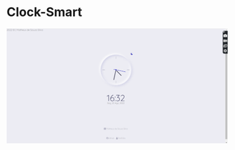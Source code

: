 # Clock-Smart
<img src="https://github.com/MatheusdeSouzaSilva70/Clock-Smart/blob/main/img/Clock-Smart.png" alt="Clock-Smart">
